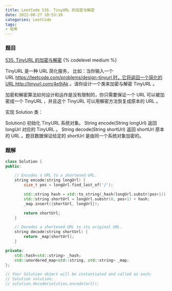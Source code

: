 ```yaml
---
title: LeetCode 535. TinyURL 的加密与解密
date: 2022-08-27 10:53:10
categories: LeetCode
tags:
- 哈希
---
```


### 题目
[535. TinyURL 的加密与解密](https://leetcode.cn/problems/encode-and-decode-tinyurl/)
{% codelevel medium %}

TinyURL 是一种 URL 简化服务， 比如：当你输入一个 URL https://leetcode.com/problems/design-tinyurl 时，它将返回一个简化的URL http://tinyurl.com/4e9iAk 。请你设计一个类来加密与解密 TinyURL 。
<!-- more -->

加密和解密算法如何设计和运作是没有限制的，你只需要保证一个 URL 可以被加密成一个 TinyURL ，并且这个 TinyURL 可以用解密方法恢复成原本的 URL 。

实现 Solution 类：

Solution() 初始化 TinyURL 系统对象。
String encode(String longUrl) 返回 longUrl 对应的 TinyURL 。
String decode(String shortUrl) 返回 shortUrl 原本的 URL 。题目数据保证给定的 shortUrl 是由同一个系统对象加密的。

### 题解
``` cpp
class Solution {
public:

    // Encodes a URL to a shortened URL.
    string encode(string longUrl) {
        size_t pos = longUrl.find_last_of('/');

        std::string hash = std::to_string(_hash(longUrl.substr(pos+1)));
        std::string shortUrl = longUrl.substr(0, pos+1) + hash;
        _map.insert({shortUrl, longUrl});      

        return shortUrl;
    }

    // Decodes a shortened URL to its original URL.
    string decode(string shortUrl) {
        return _map[shortUrl];
    }

private:
    std::hash<std::string> _hash;
    std::unordered_map<std::string, std::string> _map;
};

// Your Solution object will be instantiated and called as such:
// Solution solution;
// solution.decode(solution.encode(url));
```
